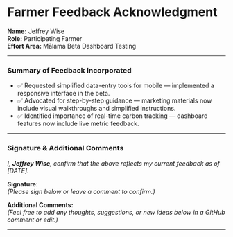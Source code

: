 # Farmer Feedback Acknowledgment

**Name:** Jeffrey Wise  
**Role:** Participating Farmer  
**Effort Area:** Mālama Beta Dashboard Testing

---

### Summary of Feedback Incorporated

- ✅ Requested simplified data-entry tools for mobile — implemented a responsive interface in the beta.
- ✅ Advocated for step-by-step guidance — marketing materials now include visual walkthroughs and simplified instructions.
- ✅ Identified importance of real-time carbon tracking — dashboard features now include live metric feedback.

---

### Signature & Additional Comments

_I, **Jeffrey Wise**, confirm that the above reflects my current feedback as of [DATE]._  

**Signature**:  
*(Please sign below or leave a comment to confirm.)*

**Additional Comments:**  
*(Feel free to add any thoughts, suggestions, or new ideas below in a GitHub comment or edit.)*

---
